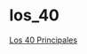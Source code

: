 # los_40

[Los 40 Principales](https://playerservices.streamtheworld.com/api/livestream-redirect/LOS40_MEXICOAAC.aac?dist=onlineradiobox)

